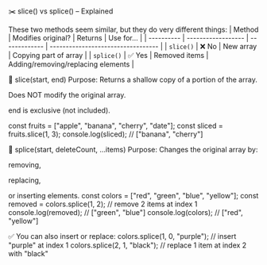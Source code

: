 ✂️ slice() vs splice() – Explained

These two methods seem similar, but they do very different things:
| Method     | Modifies original? | Returns       | Use for...                         |
| ---------- | ------------------ | ------------- | ---------------------------------- |
| `slice()`  | ❌ No               | New array     | Copying part of array              |
| `splice()` | ✅ Yes              | Removed items | Adding/removing/replacing elements |

🔹 slice(start, end)
Purpose: Returns a shallow copy of a portion of the array.

Does NOT modify the original array.

end is exclusive (not included).

const fruits = ["apple", "banana", "cherry", "date"];
const sliced = fruits.slice(1, 3);
console.log(sliced); // ["banana", "cherry"]

🔹 splice(start, deleteCount, ...items)
Purpose: Changes the original array by:

removing,

replacing,

or inserting elements.
const colors = ["red", "green", "blue", "yellow"];
const removed = colors.splice(1, 2); // remove 2 items at index 1
console.log(removed); // ["green", "blue"]
console.log(colors);  // ["red", "yellow"]

✅ You can also insert or replace:
colors.splice(1, 0, "purple"); // insert "purple" at index 1
colors.splice(2, 1, "black");  // replace 1 item at index 2 with "black"
